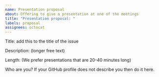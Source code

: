 ```yaml
---
name: Presentation proposal
about: Offering to give a presentation at one of the meetings
title: "Presentation proposal: "
labels: proposal
assignees: octocat
---
```


Title: add this to the title of the issue

Description: (longer free text)

Length: (We prefer presentations that are 20-40 minutes long)


Who are  you? If your GitHub profile does not describe you then do it here.
